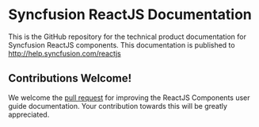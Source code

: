 ﻿# Syncfusion ReactJS Documentation

This is the GitHub repository for the technical product documentation for Syncfusion ReactJS components. This documentation is published to http://help.syncfusion.com/reactjs

## Contributions Welcome!

We welcome the [pull request](https://docs.github.com/en/github/managing-files-in-a-repository/editing-files-in-another-users-repository) for improving the ReactJS Components user guide documentation. Your contribution towards this will be greatly appreciated.
